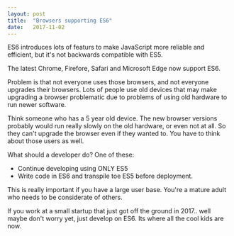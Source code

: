 ```yaml
---
layout: post
title:  "Browsers supporting ES6"
date:   2017-11-02
---
```


ES6 introduces lots of featurs to make JavaScript more reliable and efficient,
but it's not backwards compatible with ES5.

The latest Chrome, Firefore, Safari and Microsoft Edge now support ES6. 

Problem is that not everyone uses those browsers,
and not everyone upgrades their browsers. 
Lots of people use old devices that may make upgrading a browser problematic due to
problems of using old hardware to run newer software.

Think someone who has a 5 year old device.
The new browser versions probably would run really slowly
on the old hardware, or even not at all.
So they can't upgrade the browser even if they wanted to.
You have to think about those users as well.

What should a developer do? One of these:
* Continue developing using ONLY ES5
* Write code in ES6 and transpile toe ES5 before deployment. 

This is really important if you have a large user base.
You're a mature adult who needs to be considerate of others.

If you work at a small startup that just got off the ground in 2017..
well maybe don't worry yet, just develop on ES6.
Its where all the cool kids are now. 

